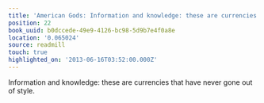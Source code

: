 ```yaml
---
title: 'American Gods: Information and knowledge: these are currencies that have ne…'
position: 22
book_uuid: b0dccede-49e9-4126-bc98-5d9b7e4f0a8e
location: '0.065024'
source: readmill
touch: true
highlighted_on: '2013-06-16T03:52:00.000Z'
---
```


Information and knowledge: these are currencies that have never gone out of style.